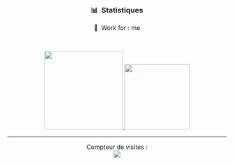 ### <p align="center">📊 &nbsp;Statistiques</p>
<p align="center">🏢 &nbsp;Work for : me</p>
<br>


<p align="center">
<a href="https://github.com/Sxlim">
  <img height="180em" src="https://github-readme-stats-eight-theta.vercel.app/api?username=SxmyzZ&show_icons=true&theme=react&include_all_commits=true&locale=fr"/>
  <img height="150em" src="https://github-readme-stats-eight-theta.vercel.app/api/top-langs/?username=SxmyzZ&layout=compact&langs_count=8&theme=react&locale=fr"/>
</a>

</p>

-----

<p align="center"> 
  Compteur de visites :<br>
  <img src="https://profile-counter.glitch.me/Frouk2/count.svg" />
</p>
